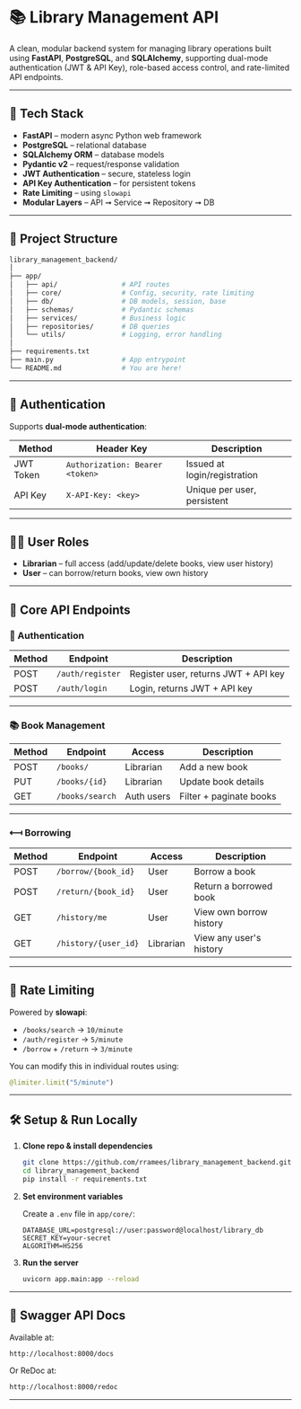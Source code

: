 # 📚 Library Management API

A clean, modular backend system for managing library operations built using **FastAPI**, **PostgreSQL**, and **SQLAlchemy**, supporting dual-mode authentication (JWT & API Key), role-based access control, and rate-limited API endpoints.

---

## 🚀 Tech Stack

- **FastAPI** – modern async Python web framework
- **PostgreSQL** – relational database
- **SQLAlchemy ORM** – database models
- **Pydantic v2** – request/response validation
- **JWT Authentication** – secure, stateless login
- **API Key Authentication** – for persistent tokens
- **Rate Limiting** – using `slowapi`
- **Modular Layers** – API ➞ Service ➞ Repository ➞ DB

---

## 📂 Project Structure

```bash
library_management_backend/
│
├── app/
│   ├── api/                # API routes
│   ├── core/               # Config, security, rate limiting
│   ├── db/                 # DB models, session, base
│   ├── schemas/            # Pydantic schemas
│   ├── services/           # Business logic
│   ├── repositories/       # DB queries
│   └── utils/              # Logging, error handling
│
├── requirements.txt
├── main.py                 # App entrypoint
└── README.md               # You are here!
```

---

## 🔐 Authentication

Supports **dual-mode authentication**:

| Method     | Header Key         | Description                  |
|------------|--------------------|------------------------------|
| JWT Token  | `Authorization: Bearer <token>` | Issued at login/registration |
| API Key    | `X-API-Key: <key>` | Unique per user, persistent  |

---

## 🧑‍💼 User Roles

- **Librarian** – full access (add/update/delete books, view user history)
- **User** – can borrow/return books, view own history

---

## 📌 Core API Endpoints

### 🔑 Authentication

| Method | Endpoint         | Description                     |
|--------|------------------|---------------------------------|
| POST   | `/auth/register` | Register user, returns JWT + API key |
| POST   | `/auth/login`    | Login, returns JWT + API key    |

---

### 📚 Book Management

| Method | Endpoint             | Access     | Description              |
|--------|----------------------|------------|--------------------------|
| POST   | `/books/`            | Librarian  | Add a new book           |
| PUT    | `/books/{id}`        | Librarian  | Update book details      |
| GET    | `/books/search`      | Auth users | Filter + paginate books  |

---

### ⟻ Borrowing

| Method | Endpoint               | Access     | Description                   |
|--------|------------------------|------------|-------------------------------|
| POST   | `/borrow/{book_id}`    | User       | Borrow a book                 |
| POST   | `/return/{book_id}`    | User       | Return a borrowed book        |
| GET    | `/history/me`          | User       | View own borrow history       |
| GET    | `/history/{user_id}`   | Librarian  | View any user's history       |

---

## 🧪 Rate Limiting

Powered by **slowapi**:

- `/books/search` → `10/minute`
- `/auth/register` → `5/minute`
- `/borrow` + `/return` → `3/minute`

You can modify this in individual routes using:

```python
@limiter.limit("5/minute")
```

---

## 🛠️ Setup & Run Locally

1. **Clone repo & install dependencies**

   ```bash
   git clone https://github.com/rramees/library_management_backend.git
   cd library_management_backend
   pip install -r requirements.txt
   ```

2. **Set environment variables**

   Create a `.env` file in `app/core/`:

   ```env
   DATABASE_URL=postgresql://user:password@localhost/library_db
   SECRET_KEY=your-secret
   ALGORITHM=HS256
   ```

3. **Run the server**

   ```bash
   uvicorn app.main:app --reload
   ```

---

## 📘 Swagger API Docs

Available at:

```bash
http://localhost:8000/docs
```

Or ReDoc at:

```bash
http://localhost:8000/redoc
```

---
